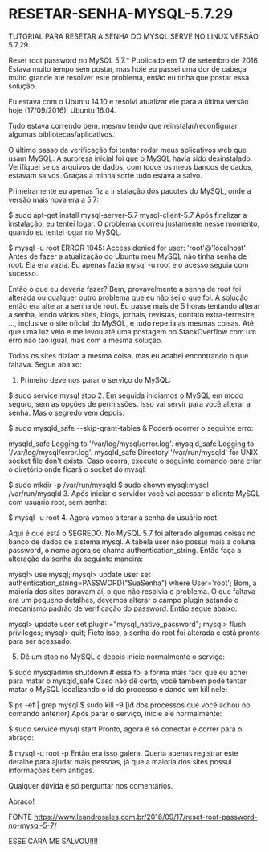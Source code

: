 # RESETAR-SENHA-MYSQL-5.7.29
TUTORIAL PARA RESETAR A SENHA DO MYSQL SERVE NO LINUX VERSÃO 5.7.29


Reset root password no MySQL 5.7.*
Publicado em 17 de setembro de 2016
Estava muito tempo sem postar, mas hoje eu passei uma dor de cabeça muito grande até resolver este problema, então eu tinha que postar essa solução.

Eu estava com o Ubuntu 14.10 e resolvi atualizar ele para a última versão hoje (17/09/2016), Ubuntu 16.04.

Tudo estava correndo bem, mesmo tendo que reinstalar/reconfigurar algumas bibliotecas/aplicativos.

O último passo da verificação foi tentar rodar meus aplicativos web que usam MySQL. A surpresa inicial foi que o MySQL havia sido desinstalado. Verifiquei se os arquivos de dados, com todos os meus bancos de dados, estavam salvos. Graças a minha sorte tudo estava a salvo.

Primeiramente eu apenas fiz a instalação dos pacotes do MySQL, onde a versão mais nova era a 5.7:

$ sudo apt-get install mysql-server-5.7 mysql-client-5.7
Após finalizar a instalação, eu tentei logar. O problema ocorreu justamente nesse momento, quando eu tentei logar no MySQL:

$ mysql -u root
ERROR 1045: Access denied for user: 'root'@'localhost'
Antes de fazer a atualização do Ubuntu meu MySQL não tinha senha de root. Ela era vazia. Eu apenas fazia mysql -u root e o acesso seguia com sucesso.

Então o que eu deveria fazer? Bem, provavelmente a senha de root foi alterada ou qualquer outro problema que eu não sei o que foi. A solução então era alterar a senha de root. Eu passe mais de 5 horas tentando alterar a senha, lendo vários sites, blogs, jornais, revistas, contato extra-terrestre, …, inclusive o site oficial do MySQL, e tudo repetia as mesmas coisas. Até que uma luz veio e me levou até uma postagem no StackOverflow com um erro não tão igual, mas com a mesma solução.

Todos os sites diziam a mesma coisa, mas eu acabei encontrando o que faltava. Segue abaixo:

1. Primeiro devemos parar o serviço do MySQL:

$ sudo service mysql stop
2. Em seguida iniciamos o MySQL em modo seguro, sem as opções de permissões. Isso vai servir para você alterar a senha. Mas o segredo vem depois:

$ sudo mysqld_safe --skip-grant-tables &
Poderá ocorrer o seguinte erro:

mysqld_safe Logging to '/var/log/mysql/error.log'.
mysqld_safe Logging to '/var/log/mysql/error.log'.
mysqld_safe Directory '/var/run/mysqld' for UNIX socket file don't exists.
Caso ocorra, execute o seguinte comando para criar o diretório onde ficará o socket do mysql:

$ sudo mkdir -p /var/run/mysqld
$ sudo chown mysql:mysql /var/run/mysqld
3. Após iniciar o servidor você vai acessar o cliente MySQL com usuário root, sem senha:

$ mysql -u root
4. Agora vamos alterar a senha do usuário root.

Aqui é que está o SEGREDO. No MySQL 5.7 foi alterado algumas coisas no banco de dados de sistema mysql. A tabela user não possui mais a coluna password, o nome agora se chama authentication_string. Então faça a alteração da senha da seguinte maneira:

mysql> use mysql;
mysql> update user set authentication_string=PASSWORD("SuaSenha") where User='root';
Bom, a maioria dos sites paravam aí, o que não resolvia o problema. O que faltava era um pequeno detalhes, devemos alterar o campo plugin setando o mecanismo padrão de verificação do password. Então segue abaixo:

mysql> update user set plugin="mysql_native_password";
mysql> flush privileges;
mysql> quit;
Fieto isso, a senha do root foi alterada e está pronto para ser acessado.

5. Dê um stop no MySQL e depois inicie normalmente o serviço:

$ sudo mysqladmin shutdown # essa foi a forma mais fácil que eu achei para matar o mysqld_safe
Caso não dê certo, você também pode tentar matar o MySQL localizando o id do processo e dando um kill nele:

$ ps -ef | grep mysql
$ sudo kill -9 [id dos processos que você achou no comando anterior] 
Após parar o serviço, inicie ele normalmente:

$ sudo service mysql start
Pronto, agora é só conectar e correr para o abraço:

$ mysql -u root -p
Então era isso galera. Queria apenas registrar este detalhe para ajudar mais pessoas, já que a maioria dos sites possui informações bem antigas.

Qualquer dúvida é só perguntar nos comentários.

Abraço!

FONTE https://www.leandrosales.com.br/2016/09/17/reset-root-password-no-mysql-5-7/

ESSE CARA ME SALVOU!!!!

